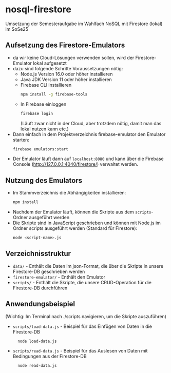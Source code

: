 # nosql-firestore
Umsetzung der Semesteraufgabe im Wahlfach NoSQL mit Firestore (lokal) im SoSe25

## Aufsetzung des Firestore-Emulators
- da wir keine Cloud-Lösungen verwenden sollen, wird der Firestore-Emulator lokal aufgesetzt
- dazu sind folgende Schritte Voraussetzungen nötig:
  - Node.js Version 16.0 oder höher installieren
  - Java JDK Version 11 oder höher installieren
  - Firebase CLI installieren
    ```bash
    npm install -g firebase-tools
    ```
  - In Firebase einloggen
    ```bash
    firebase login
    ```
    (Läuft zwar nicht in der Cloud, aber trotzdem nötig, damit man das lokal nutzen kann etc.)
- Dann einfach in dem Projektverzeichnis firebase-emulator den Emulator starten:
  ```bash
  firebase emulators:start
  ```
- Der Emulator läuft dann auf `localhost:8080` und kann über die Firebase Console 
(http://127.0.0.1:4040/firestore/) verwaltet werden.


## Nutzung des Emulators
- Im Stammverzeichnis die Abhängigkeiten installieren:
  ```bash
  npm install
  ```
- Nachdem der Emulator läuft, können die Skripte aus dem `scripts`-Ordner ausgeführt werden
- Die Skripte sind in JavaScript geschrieben und können mit Node.js im Ordner scripts ausgeführt werden (Standard für Firestore):
  ```bash
  node <script-name>.js
  ```

## Verzeichnisstruktur
- `data/` - Enthält die Daten im json-Format, die über die Skripte in unsere Firestore-DB geschrieben werden
- `firestore-emulator/` - Enthält den Emulator
- `scripts/` - Enthält die Skripte, die unsere CRUD-Operation für die Firestore-DB durchführen


## Anwendungsbeispiel
(Wichtig: Im Terminal nach ./scripts navigieren, um die Skripte auszuführen)
- `scripts/load-data.js` - Beispiel für das Einfügen von Daten in die Firestore-DB
  ```bash
    node load-data.js 
    ```
- `scripts/read-data.js` - Beispiel für das Auslesen von Daten mit Bedingungen aus der Firestore-DB
  ```bash
    node read-data.js 
  ```
  